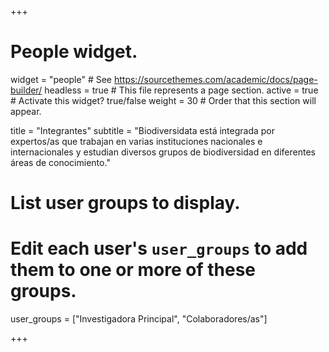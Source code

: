+++
# People widget.
widget = "people"  # See https://sourcethemes.com/academic/docs/page-builder/
headless = true  # This file represents a page section.
active = true  # Activate this widget? true/false
weight = 30  # Order that this section will appear.

title = "Integrantes"
subtitle = "Biodiversidata está integrada por expertos/as que trabajan en varias instituciones nacionales e internacionales y estudian diversos grupos de biodiversidad en diferentes áreas de conocimiento."

# List user groups to display.
#   Edit each user's `user_groups` to add them to one or more of these groups.
user_groups = ["Investigadora Principal", "Colaboradores/as"]

+++